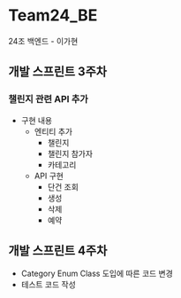 # Team24_BE
24조 백엔드 - 이가현

## 개발 스프린트 3주차
### 챌린지 관련 API 추가
- 구현 내용
  - 엔티티 추가
    - 챌린지
    - 챌린지 참가자 
    - 카테고리 
  - API 구현
    - 단건 조회  
    - 생성 
    - 삭제 
    - 예약 


## 개발 스프린트 4주차
- Category Enum Class 도입에 따른 코드 변경
- 테스트 코드 작성